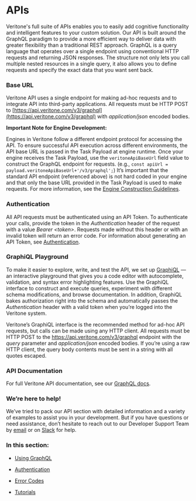 # APIs

Veritone's full suite of APIs enables you to easily add cognitive functionality and intelligent features to your custom solution. Our API is built around the GraphQL paradigm to provide a more efficient way to deliver data with greater flexibility than a traditional REST approach. GraphQL is a query language that operates over a single endpoint using conventional HTTP requests and returning JSON responses. The structure not only lets you call multiple nested resources in a single query, it also allows you to define requests and specify the exact data that you want sent back.

### Base URL

Veritone API uses a single endpoint for making ad-hoc requests and to integrate API into third-party applications. All requests must be HTTP POST to [https://api.veritone.com/v3/graphql](https://api.veritone.com/v3/graphql) with *application/json* encoded bodies. 

**Important Note for Engine Development:**

Engines in Veritone follow a different endpoint protocol for accessing the API. To ensure successful API execution across different environments, the API base URL is passed in the Task Payload at engine runtime. Once your engine receives the Task Payload, use the `veritoneApiBaseUrl` field value to construct the GraphQL endpoint for requests. (e.g., `const apiUrl = payload.veritoneApiBaseUrl+'/v3/graphql';`) It’s important that the standard API endpoint (referenced above) is not hard coded in your engine and that only the base URL provided in the Task Payload is used to make requests. For more information, see the [Engine Construction Guidelines](/engines/guidelines/). 

### Authentication

All API requests must be authenticated using an API Token. To authenticate your calls, provide the token in the *Authentication* header of the request with a value *Bearer \<token\>*. Requests made without this header or with an invalid token will return an error code. For information about generating an API Token, see [Authentication](/apis/authentication).

### GraphiQL Playground

To make it easier to explore, write, and test the API, we set up [GraphiQL](https://api.veritone.com/v3/graphiql) — an interactive playground that gives you a code editor with autocomplete, validation, and syntax error highlighting features. Use the GraphiQL interface to construct and execute queries, experiment with different schema modifications, and browse documentation. In addition, GraphiQL bakes authorization right into the schema and automatically passes the *Authentication* header with a valid token when you’re logged into the Veritone system.

Veritone’s GraphiQL interface is the recommended method for ad-hoc API requests, but calls can be made using any HTTP client. All requests must be HTTP POST to the https://api.veritone.com/v3/graphql endpoint with the *query* parameter and *application/json* encoded bodies. If you’re using a raw HTTP client, the query body contents must be sent in a string with all quotes escaped. 

### API Documentation

For full Veritone API documentation, see our [GraphQL docs](https://api.veritone.com/v3/graphqldocs/).

### We’re here to help!

We’ve tried to pack our API section with detailed information and a variety of examples to assist you in your development. But if you have questions or need assistance, don’t hesitate to reach out to our Developer Support Team by [email](mailto:devsupport@veritone.com) or on [Slack](https://chat.veritone.com/) for help.

### In this section:

* [Using GraphQL](/apis/using-graphql)

* [Authentication](/apis/authentication)

* [Error Codes](/apis/error-codes)

* [Tutorials](/apis/tutorials) 
